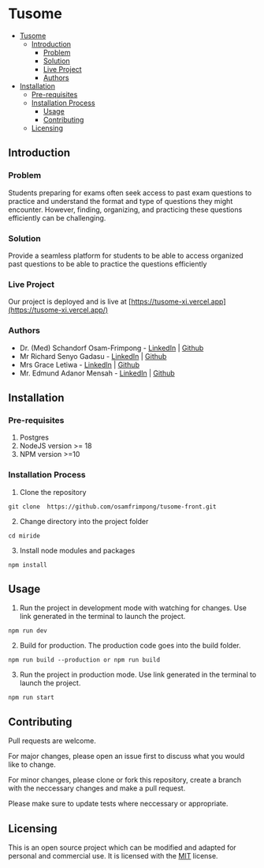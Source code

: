 # Tusome
- [Tusome](#tusome)
  - [Introduction](#introduction)
    - [Problem](#problem)
    - [Solution](#solution)
    - [Live Project](#live-project)
    - [Authors](#authors)
- [Installation](#installation)
    - [Pre-requisites](#pre-requisites)
    - [Installation Process](#installation-process)
      - [Usage](#usage)
      - [Contributing](#contributing)
  - [Licensing](#licensing)

## Introduction
### Problem
Students preparing for exams often seek access to past exam questions to practice and understand the format and type of questions they might encounter. However, finding, organizing, and practicing these questions efficiently can be challenging.

### Solution
Provide a seamless platform for students to be able to access organized past questions to be able to practice the questions efficiently

### Live Project
Our project is deployed and is live at [https://tusome-xi.vercel.app](https://tusome-xi.vercel.app/)

### Authors
- Dr. (Med) Schandorf Osam-Frimpong - [LinkedIn](https://www.linkedin.com/in/schandorf-osam-frimpong-md-290958192) | [Github](https://gitub.com/osamfrimpong)
- Mr Richard Senyo Gadasu - [LinkedIn](https://www.linkedin.com/in/richard-senyo-gadasu/) | [Github](https://github.com/Senyo197/)
- Mrs Grace Letiwa - [LinkedIn](https://www.linkedin.com/in/grace-letiwa) | [Github](https://github.com/GLetiwa)
- Mr. Edmund Adanor Mensah  - [LinkedIn](https://www.linkedin.com/in/edmund-mensah-2781861a8) | [Github](https://github.com/mr-mensah)

## Installation
### Pre-requisites
1. Postgres
2. NodeJS version >= 18
3. NPM version >=10

### Installation Process
1. Clone the repository
```
git clone  https://github.com/osamfrimpong/tusome-front.git
```
2. Change directory into the project folder
```
cd miride
```
3. Install node modules and packages
```
npm install
```

## Usage
1. Run the project in development mode with watching for changes. Use link generated in the terminal to launch the project.
```
npm run dev
```
2. Build for production. The production code goes into the build folder.
```
npm run build --production or npm run build
```
3. Run the project in production mode. Use link generated in the terminal to launch the project.
```
npm run start
```

## Contributing
Pull requests are welcome. 

For major changes, please open an issue first
to discuss what you would like to change.

For minor changes, please clone or fork this repository, create a branch with the neccessary changes and make a pull request.

Please make sure to update tests where neccessary or appropriate.

## Licensing
This is an open source project which can be modified and adapted for personal and commercial use. It is licensed with the [MIT](https://choosealicense.com/licenses/mit/) license.
